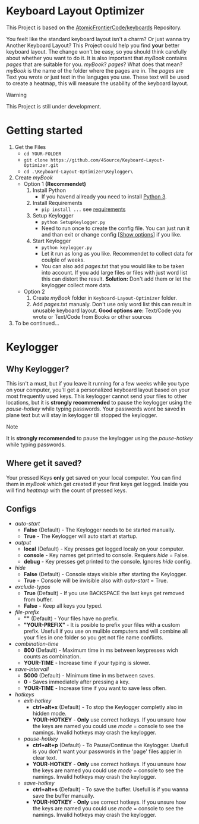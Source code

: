# Keyboard Layout Optimizer

This Project is based on the [AtomicFrontierCode/keyboards](https://github.com/AtomicFrontierCode/keyboards) Repository.

You feelt like the standard keyboard layout isn't a charm? Or just wanna try Another Keyboard Layout? This Project could help you find **your** better keyboard layout. The change won't be easy, so you should think carefully about whether you want to do it. It is also important that _myBook_ contains _pages_ that are suitable for you. _myBook_? _pages_? What does that mean? _myBook_ is the name of the folder where the pages are in. The _pages_ are Text you wrote or just text in the languges you use. These text will be used to create a heatmap, this will measure the usability of the keyboard layout. 

> [!WARNING]
> This Project is still under development.

# Getting started
1. Get the Files
    - ```cd YOUR-FOLDER```
    - ```git clone https://github.com/4Source/Keyboard-Layout-Optimizer.git```
    - ```cd .\Keyboard-Layout-Optimizer\Keylogger\```
2. Create _myBook_
    - Option 1 **(Recommendet)**
        1. Install Python
            - If you havend allready you need to install [Python 3](https://www.python.org/downloads/).
        2. Install Requirements
            - ```pip install ...``` see [requirements](https://github.com/4Source/Keyboard-Layout-Optimizer/blob/0559009ecdf047fd0d607f1708d0e4a9043dff64/python%20requirements.txt)
        3. Setup Keylogger
            - ```python SetupKeylogger.py```
            - Need to run once to create the config file. You can just run it and than exit or change config [[Show options](https://github.com/4Source/Keyboard-Layout-Optimizer/tree/master#configs)] if you like.
        4. Start Keylogger
            - ```python keylogger.py```
            - Let it run as long as you like. Recommendet to collect data for coulple of weeks.
            - You can also add _pages_.txt that you would like to be taken into account. If you add large files or files with just word list this can distort the result. **Solution:** Don't add them or let the keylogger collect more data.
    - Option 2
        1. Create _myBook_ folder in ```Keyboard-Layout-Optimizer``` folder.
        2. Add _pages_.txt manualy. Don't use only word list this can result in unusable keyboard layout. **Good options are:** Text/Code you wrote or Text/Code from Books or other sources
3. To be continued...

# Keylogger
## Why Keylogger?
This isn't a must, but if you leave it running for a few weeks while you type on your computer, you'll get a personalized keyboard layout based on your most frequently used keys. This keylogger cannot send your files to other locations, but it is **strongly recommended** to pause the keylogger using the _pause-hotkey_ while typing passwords. Your passwords wont be saved in plane text but will stay in keylogger till stopped the keylogger.
> [!Note]
> It is **strongly recommended** to pause the keylogger using the _pause-hotkey_ while typing passwords.
## Where get it saved?
Your pressed Keys **only** get saved on your local computer. You can find them in _myBook_ which get created if your first keys get logged. Inside you will find _heatmap_ with the count of pressed keys. 
## Configs
- _auto-start_
    - **False** (Default) - The Keylogger needs to be started manually.
    - **True** - The Keylogger will auto start at startup. 
- _output_
    - **local** (Default) - Key presses get logged localy on your computer.
    - **console** - Key names get printed to console. Requiers _hide_ = False.
    - **debug** - Key presses get printed to the console. Ignores _hide_ config.
- _hide_
  - **False** (Default) - Console stays visible after starting the Keylogger.
  - **True** - Console will be invisible also with _auto-start_ = True.
- _exclude-typos_
  - **True** (Default) - If you use BACKSPACE the last keys get removed from buffer.
  - **False** - Keep all keys you typed.
- _file-prefix_
  - **""** (Default) - Your files have no prefix.
  - **"YOUR-PREFIX"** - It is posible to prefix your files with a custom prefix. Usefull if you use on mulible computers and will combine all your files in one folder so you get not file name conflicts.
- _combination-time_
  - **800** (Default) - Maximum time in ms between keypresses wich counts as combination.
  - **YOUR-TIME** - Increase time if your typing is slower. 
- _save-intervall_
  - **5000** (Default) - Minimum time in ms between saves.
  - **0** - Saves immediately after pressing a key.
  - **YOUR-TIME** - Increase time if you want to save less often.
- _hotkeys_
  - _exit-hotkey_
    - **ctrl+alt+x** (Default) - To stop the Keylogger completly also in hidden mode.
    - **YOUR-HOTKEY** - **Only** use correct hotkeys. If you unsure how the keys are named you could use _mode_ = console to see the namings. Invalid hotkeys may crash the keylogger.
  - _pause-hotkey_
    - **ctrl+alt+p** (Default) - To Pause/Continue the Keylogger. Usefull is you don't want your passwords in the 'page' files appier in clear text.
    - **YOUR-HOTKEY** - **Only** use correct hotkeys. If you unsure how the keys are named you could use _mode_ = console to see the namings. Invalid hotkeys may crash the keylogger.
  - _save-hotkey_
    - **ctrl+alt+s** (Default) - To save the buffer. Usefull is if you wanna save the buffer manually.
    - **YOUR-HOTKEY** - **Only** use correct hotkeys. If you unsure how the keys are named you could use _mode_ = console to see the namings. Invalid hotkeys may crash the keylogger.
